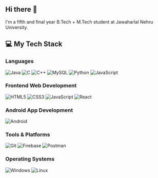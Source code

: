 ## Hi there 👋
I'm a fifth and final year B.Tech + M.Tech student at Jawaharlal Nehru University.
<br>
## 💻 My Tech Stack

### Languages
![Java](https://img.shields.io/badge/-Java-007396?style=flat-square&logo=java&logoColor=white)  ![C](https://img.shields.io/badge/-C-A8B9CC?style=flat-square&logo=c&logoColor=white)  ![C++](https://img.shields.io/badge/-C++-00599C?style=flat-quare&logo=c%2B%2B&logoColor=white)    ![MySQL](https://img.shields.io/badge/-MySQL-4479A1?style=flat-square&logo=mysql&logoColor=white) ![Python](https://img.shields.io/badge/-Python-3776AB?style=flat-square&logo=python&logoColor=white)
![JavaScript](https://img.shields.io/badge/-JavaScript-F7DF1E?style=flat-square&logo=javascript&logoColor=black)


### Frontend Web Development
![HTML5](https://img.shields.io/badge/-HTML5-E34F26?style=flat-square&logo=html5&logoColor=white)  ![CSS3](https://img.shields.io/badge/-CSS3-1572B6?style=flat-square&logo=css3)  ![JavaScript](https://img.shields.io/badge/-JavaScript-F7DF1E?style=flat-square&logo=javascript&logoColor=black)  ![React](https://img.shields.io/badge/-React-61DAFB?style=flat-square&logo=react&logoColor=black)

### Android App Development
![Android](https://img.shields.io/badge/-Android-3DDC84?style=flat-square&logo=android&logoColor=white)

### Tools & Platforms
![Git](https://img.shields.io/badge/-Git-F05032?style=flat-square&logo=git&logoColor=white)  ![Firebase](https://img.shields.io/badge/-Firebase-FFCA28?style=flat-square&logo=firebase&logoColor=black)  ![Postman](https://img.shields.io/badge/-Postman-FF6C37?style=flat-square&logo=postman&logoColor=white)

### Operating Systems
![Windows](https://img.shields.io/badge/-Windows-0078D6?style=flat-square&logo=windows&logoColor=white)  ![Linux](https://img.shields.io/badge/-Linux-FCC624?style=flat-square&logo=linux&logoColor=black)

<!--
**sheershob/sheershob** is a ✨ _special_ ✨ repository because its `README.md` (this file) appears on your GitHub profile.

- 🔭 I’m currently working on ...
- 🌱 I’m currently learning ...
- 👯 I’m looking to collaborate on ...
- 🤔 I’m looking for help with ...
- 💬 Ask me about ...
- 📫 How to reach me: ...
- 😄 Pronouns: ...
- ⚡ Fun fact: ...
-->
